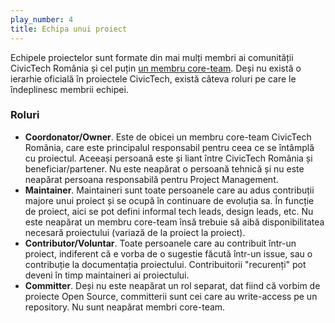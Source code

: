 ```yaml
---
play_number: 4
title: Echipa unui proiect 
---
```


Echipele proiectelor sunt formate din mai mulți membri ai comunității CivicTech România și cel puțin [un membru core-team](https://civictech.ro/cine-suntem). Deși nu există o ierarhie oficială în proiectele CivicTech, există câteva roluri pe care le îndeplinesc membrii echipei. 


### Roluri 

-  **Coordonator/Owner**. Este de obicei un membru core-team CivicTech România, care este principalul responsabil pentru ceea ce se întâmplă cu proiectul. Aceeași persoană este și liant între CivicTech România și beneficiar/partener. Nu este neapărat o persoană tehnică și nu este neapărat persoana responsabilă pentru Project Management. 
-  **Maintainer**. Maintaineri sunt toate persoanele care au adus contribuții majore unui proiect și se ocupă în continuare de evoluția sa. În funcție de proiect, aici se pot defini informal tech leads, design leads, etc. Nu este neapărat un membru core-team însă trebuie să aibă disponibilitatea necesară proiectului (variază de la proiect la proiect).  
-  **Contributor/Voluntar**. Toate persoanele care au contribuit într-un proiect, indiferent că e vorba de o sugestie făcută într-un issue, sau o contribuție la documentația proiectului. Contribuitorii "recurenți" pot deveni în timp maintaineri ai proiectului. 
-  **Committer**. Deși nu este neapărat un rol separat, dat fiind că vorbim de proiecte Open Source, committerii sunt cei care au write-access pe un repository. Nu sunt neapărat membri core-team.


